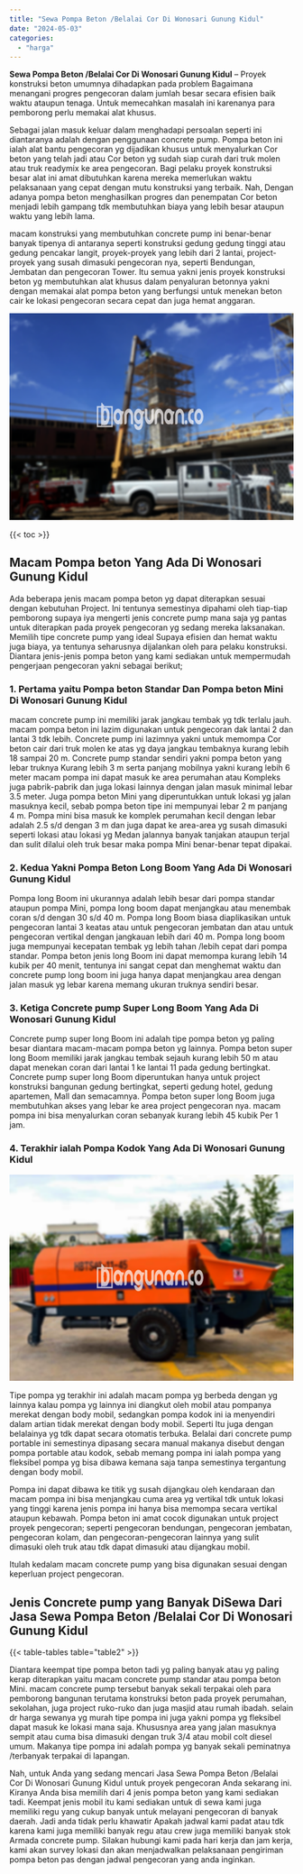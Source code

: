 ```yaml
---
title: "Sewa Pompa Beton /Belalai Cor Di Wonosari Gunung Kidul"
date: "2024-05-03"
categories: 
  - "harga"
---
```


**Sewa Pompa Beton /Belalai Cor Di Wonosari Gunung Kidul** – Proyek konstruksi beton umumnya dihadapkan pada problem Bagaimana menangani progres pengecoran dalam jumlah besar secara efisien baik waktu ataupun tenaga. Untuk memecahkan masalah ini karenanya para pemborong perlu memakai alat khusus.

Sebagai jalan masuk keluar dalam menghadapi persoalan seperti ini diantaranya adalah dengan penggunaan concrete pump. Pompa beton ini ialah alat bantu pengecoran yg dijadikan khusus untuk menyalurkan Cor beton yang telah jadi atau Cor beton yg sudah siap curah dari truk molen atau truk readymix ke area pengecoran. Bagi pelaku proyek konstruksi besar alat ini amat dibutuhkan karena mereka memerlukan waktu pelaksanaan yang cepat dengan mutu konstruksi yang terbaik. Nah, Dengan adanya pompa beton menghasilkan progres dan penempatan Cor beton menjadi lebih gampang tdk membutuhkan biaya yang lebih besar ataupun waktu yang lebih lama.

macam konstruksi yang membutuhkan concrete pump ini benar-benar banyak tipenya di antaranya seperti konstruksi gedung gedung tinggi atau gedung pencakar langit, proyek-proyek yang lebih dari 2 lantai, project-proyek yang susah dimasuki pengecoran nya, seperti Bendungan, Jembatan dan pengecoran Tower. Itu semua yakni jenis proyek konstruksi beton yg membutuhkan alat khusus dalam penyaluran betonnya yakni dengan memakai alat pompa beton yang berfungsi untuk menekan beton cair ke lokasi pengecoran secara cepat dan juga hemat anggaran.

![Sewa Pompa Beton /Belalai Cor Di Wonosari Gunung Kidul](/images/sewa-concrete-pump-15.png)

{{< toc >}}

## Macam Pompa beton Yang Ada Di Wonosari Gunung Kidul

Ada beberapa jenis macam pompa beton yg dapat diterapkan sesuai dengan kebutuhan Project. Ini tentunya semestinya dipahami oleh tiap-tiap pemborong supaya iya mengerti jenis concrete pump mana saja yg pantas untuk diterapkan pada proyek pengecoran yg sedang mereka laksanakan. Memilih tipe concrete pump yang ideal Supaya efisien dan hemat waktu juga biaya, ya tentunya seharusnya dijalankan oleh para pelaku konstruksi. Diantara jenis-jenis pompa beton yang kami sediakan untuk mempermudah pengerjaan pengecoran yakni sebagai berikut;

### 1\. Pertama yaitu Pompa beton Standar Dan Pompa beton Mini Di Wonosari Gunung Kidul

macam concrete pump ini memiliki jarak jangkau tembak yg tdk terlalu jauh. macam pompa beton ini lazim digunakan untuk pengecoran dak lantai 2 dan lantai 3 tdk lebih. Concrete pump ini lazimnya yakni untuk memompa Cor beton cair dari truk molen ke atas yg daya jangkau tembaknya kurang lebih 18 sampai 20 m. Concrete pump standar sendiri yakni pompa beton yang lebar truknya Kurang lebih 3 m serta panjang mobilnya yakni kurang lebih 6 meter macam pompa ini dapat masuk ke area perumahan atau Kompleks juga pabrik-pabrik dan juga lokasi lainnya dengan jalan masuk minimal lebar 3.5 meter. Juga pompa beton Mini yang diperuntukkan untuk lokasi yg jalan masuknya kecil, sebab pompa beton tipe ini mempunyai lebar 2 m panjang 4 m. Pompa mini bisa masuk ke komplek perumahan kecil dengan lebar adalah 2.5 s/d dengan 3 m dan juga dapat ke area-area yg susah dimasuki seperti lokasi atau lokasi yg Medan jalannya banyak tanjakan ataupun terjal dan sulit dilalui oleh truk besar maka pompa Mini benar-benar tepat dipakai.

### 2\. Kedua Yakni Pompa Beton Long Boom Yang Ada Di Wonosari Gunung Kidul

Pompa long Boom ini ukurannya adalah lebih besar dari pompa standar ataupun pompa Mini, pompa long boom dapat menjangkau atau menembak coran s/d dengan 30 s/d 40 m. Pompa long Boom biasa diaplikasikan untuk pengecoran lantai 3 keatas atau untuk pengecoran jembatan dan atau untuk pengecoran vertikal dengan jangkauan lebih dari 40 m. Pompa long boom juga mempunyai kecepatan tembak yg lebih tahan /lebih cepat dari pompa standar. Pompa beton jenis long Boom ini dapat memompa kurang lebih 14 kubik per 40 menit, tentunya ini sangat cepat dan menghemat waktu dan concrete pump long boom ini juga hanya dapat menjangkau area dengan jalan masuk yg lebar karena memang ukuran truknya sendiri besar.

### 3\. Ketiga Concrete pump Super Long Boom Yang Ada Di Wonosari Gunung Kidul

Concrete pump super long Boom ini adalah tipe pompa beton yg paling besar diantara macam-macam pompa beton yg lainnya. Pompa beton super long Boom memiliki jarak jangkau tembak sejauh kurang lebih 50 m atau dapat menekan coran dari lantai 1 ke lantai 11 pada gedung bertingkat. Concrete pump super long Boom diperuntukan hanya untuk project konstruksi bangunan gedung bertingkat, seperti gedung hotel, gedung apartemen, Mall dan semacamnya. Pompa beton super long Boom juga membutuhkan akses yang lebar ke area project pengecoran nya. macam pompa ini bisa menyalurkan coran sebanyak kurang lebih 45 kubik Per 1 jam.

### 4\. Terakhir ialah Pompa Kodok Yang Ada Di Wonosari Gunung Kidul

![Sewa Pompa Beton /Belalai Cor Di Wonosari Gunung Kidul](/images/sewa-concrete-pump-16.png)

Tipe pompa yg terakhir ini adalah macam pompa yg berbeda dengan yg lainnya kalau pompa yg lainnya ini diangkut oleh mobil atau pompanya merekat dengan body mobil, sedangkan pompa kodok ini ia menyendiri dalam artian tidak merekat dengan body mobil. Seperti Itu juga dengan belalainya yg tdk dapat secara otomatis terbuka. Belalai dari concrete pump portable ini semestinya dipasang secara manual makanya disebut dengan pompa portable atau kodok, sebab memang pompa ini ialah pompa yang fleksibel pompa yg bisa dibawa kemana saja tanpa semestinya tergantung dengan body mobil.

Pompa ini dapat dibawa ke titik yg susah dijangkau oleh kendaraan dan macam pompa ini bisa menjangkau cuma area yg vertikal tdk untuk lokasi yang tinggi karena jenis pompa ini hanya bisa memompa secara vertikal ataupun kebawah. Pompa beton ini amat cocok digunakan untuk project proyek pengecoran; seperti pengecoran bendungan, pengecoran jembatan, pengecoran kolam, dan pengecoran-pengecoran lainnya yang sulit dimasuki oleh truk atau tdk dapat dimasuki atau dijangkau mobil.

Itulah kedalam macam concrete pump yang bisa digunakan sesuai dengan keperluan project pengecoran.

## Jenis Concrete pump yang Banyak DiSewa Dari Jasa Sewa Pompa Beton /Belalai Cor Di Wonosari Gunung Kidul

{{< table-tables table="table2" >}}

Diantara keempat tipe pompa beton tadi yg paling banyak atau yg paling kerap diterapkan yaitu macam concrete pump standar atau pompa beton Mini. macam concrete pump tersebut banyak sekali terpakai oleh para pemborong bangunan terutama konstruksi beton pada proyek perumahan, sekolahan, juga project ruko-ruko dan juga masjid atau rumah ibadah. selain dr harga sewanya yg murah tipe pompa ini juga yakni pompa yg fleksibel dapat masuk ke lokasi mana saja. Khususnya area yang jalan masuknya sempit atau cuma bisa dimasuki dengan truk 3/4 atau mobil colt diesel umum. Makanya tipe pompa ini adalah pompa yg banyak sekali peminatnya /terbanyak terpakai di lapangan.

Nah, untuk Anda yang sedang mencari Jasa Sewa Pompa Beton /Belalai Cor Di Wonosari Gunung Kidul untuk proyek pengecoran Anda sekarang ini. Kiranya Anda bisa memilih dari 4 jenis pompa beton yang kami sediakan tadi. Keempat jenis mobil itu kami sediakan untuk di sewa kami juga memiliki regu yang cukup banyak untuk melayani pengecoran di banyak daerah. Jadi anda tidak perlu khawatir Apakah jadwal kami padat atau tdk karena kami juga memiliki banyak regu atau crew juga memiliki banyak stok Armada concrete pump. Silakan hubungi kami pada hari kerja dan jam kerja, kami akan survey lokasi dan akan menjadwalkan pelaksanaan pengiriman pompa beton pas dengan jadwal pengecoran yang anda inginkan.
